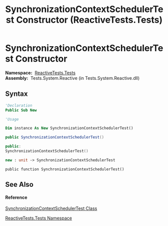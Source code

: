 ﻿---
title: SynchronizationContextSchedulerTest Constructor  (ReactiveTests.Tests)
TOCTitle: SynchronizationContextSchedulerTest Constructor
ms:assetid: M:ReactiveTests.Tests.SynchronizationContextSchedulerTest.#ctor
ms:mtpsurl: https://msdn.microsoft.com/en-us/library/reactivetests.tests.synchronizationcontextschedulertest.synchronizationcontextschedulertest(v=VS.103)
ms:contentKeyID: 36619207
ms.date: 06/28/2011
mtps_version: v=VS.103
f1_keywords:
- ReactiveTests.Tests.SynchronizationContextSchedulerTest.#ctor
- ReactiveTests.Tests.SynchronizationContextSchedulerTest.SynchronizationContextSchedulerTest
dev_langs:
- CSharp
- JScript
- VB
- FSharp
- c++
---

# SynchronizationContextSchedulerTest Constructor

**Namespace:**  [ReactiveTests.Tests](hh289046\(v=vs.103\).md)  
**Assembly:**  Tests.System.Reactive (in Tests.System.Reactive.dll)

## Syntax

``` vb
'Declaration
Public Sub New
```

``` vb
'Usage

Dim instance As New SynchronizationContextSchedulerTest()
```

``` csharp
public SynchronizationContextSchedulerTest()
```

``` c++
public:
SynchronizationContextSchedulerTest()
```

``` fsharp
new : unit -> SynchronizationContextSchedulerTest
```

``` jscript
public function SynchronizationContextSchedulerTest()
```

## See Also

#### Reference

[SynchronizationContextSchedulerTest Class](hh315313\(v=vs.103\).md)

[ReactiveTests.Tests Namespace](hh289046\(v=vs.103\).md)

